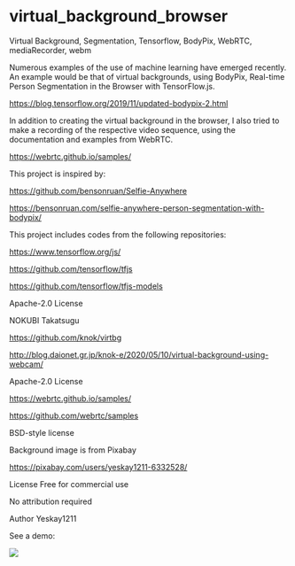 # virtual_background_browser
Virtual Background, Segmentation, Tensorflow, BodyPix, WebRTC, mediaRecorder, webm

Numerous examples of the use of machine learning have emerged recently. An example would be that of virtual backgrounds, using 
BodyPix, Real-time Person Segmentation in the Browser with TensorFlow.js.

https://blog.tensorflow.org/2019/11/updated-bodypix-2.html

In addition to creating the virtual background in the browser, I also tried to make a recording of the respective video sequence, using the documentation and examples from WebRTC.

https://webrtc.github.io/samples/

This project is inspired by:

https://github.com/bensonruan/Selfie-Anywhere

https://bensonruan.com/selfie-anywhere-person-segmentation-with-bodypix/

This project includes codes from the following repositories:

https://www.tensorflow.org/js/

https://github.com/tensorflow/tfjs

https://github.com/tensorflow/tfjs-models

Apache-2.0 License 

NOKUBI Takatsugu

https://github.com/knok/virtbg

http://blog.daionet.gr.jp/knok-e/2020/05/10/virtual-background-using-webcam/

Apache-2.0 License

https://webrtc.github.io/samples/

https://github.com/webrtc/samples

BSD-style license

Background image is from Pixabay 

https://pixabay.com/users/yeskay1211-6332528/

License Free for commercial use

No attribution required

Author Yeskay1211

See a demo:

![](https://github.com/florincatalin/virtual_background_browser/blob/main/virtual_background_demo_short.gif)


